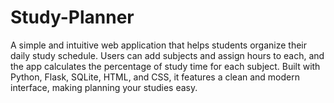 # Study-Planner
A simple and intuitive web application that helps students organize their daily study schedule. Users can add subjects and assign hours to each, and the app calculates the percentage of study time for each subject. Built with Python, Flask, SQLite, HTML, and CSS, it features a clean and modern interface, making planning your studies easy.

